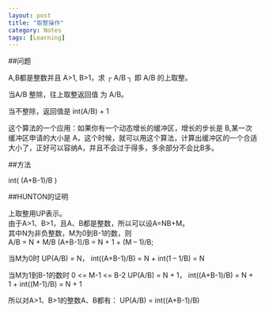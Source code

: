 ```yaml
---
layout: post
title: "取整操作"
category: Notes
tags: [Learning]
---
```

##问题

A,B都是整数并且 A>1, B>1，求 ┌ A/B ┐ 即 A/B 的上取整。

当A/B 整除，往上取整返回值 为 A/B。

当不整除，返回值是 int(A/B) + 1

这个算法的一个应用：如果你有一个动态增长的缓冲区，增长的步长是 B,某一次缓冲区申请的大小是 A，这个时候，就可以用这个算法，计算出缓冲区的一个合适大小了，正好可以容纳A，并且不会过于得多，多余部分不会比B多。

<!--more-->
##方法

int( (A+B-1)/B )

##HUNTON的证明

上取整用UP表示。  
由于A>1、B>1，且A、B都是整数，所以可以设A=NB+M。   
其中N为非负整数，M为0到B-1的数，则  
    A/B = N + M/B
	(A+B-1)/B = N + 1 + (M – 1)/B;

当M为0时
	UP(A/B) = N，
	int((A+B-1)/B) = N + int(1 – 1/B) = N

当M为1到B-1的数时
	0 <= M-1 <= B-2
	UP(A/B) = N + 1，
	int((A+B-1)/B) = N + 1 + int((M-1)/B) = N + 1

所以对A>1、B>1的整数A、B都有：
	UP(A/B) = int((A+B-1)/B)
